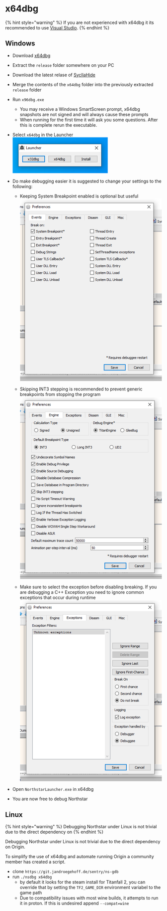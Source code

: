 # x64dbg

{% hint style="warning" %}
If you are not experienced with x64dbg it its recommended to use [Visual Studio](visualstudio.md).
{% endhint %}


## Windows

* Download [x64dbg](https://x64dbg.com/)
* Extract the `release` folder somewhere on your PC
* Download the latest relase of [SycllaHide](https://github.com/x64dbg/ScyllaHide/releases/latest)
* Merge the contents of the `x64dbg` folder into the previously extracted `release` folder
* Run `x96dbg.exe`
  * You may receive a Windows SmartScreen prompt, x64dbg snapshots are not signed and will always cause these prompts
  * When running for the first time it will ask you some questions. After this is complete rerun the executable.
* Select `x64dbg` in the Launcher    
![](../../images/debugger-x64dbg-launcher.png)

* Do make debugging easier it is suggested to change your settings to the following:
  * Keeping System Breakpoint enabled is optional but useful    
![](../../images/debugger-x64dbg-events.png)

  * Skipping INT3 stepping is recommended to prevent generic breakpoints from stopping the program    
![](../../images/debugger-x64dbg-engine.png)

  * Make sure to select the exception before disabling breaking. If you are debugging a C++ Exception you need to ignore common exceptions that occur during runtime    
![](../../images/debugger-x64dbg-exceptions.png)

* Open `NorthstarLauncher.exe` in x64dbg
* You are now free to debug Northstar

## Linux

{% hint style="warning" %}
Debugging Northstar under Linux is not trivial due to the direct dependency on
{% endhint %}

Debugging Northstar under Linux is not trivial due to the direct dependency on Origin.

To simplify the use of x64dbg and automate running Origin a community member has created a script.

* clone `https://git.jandroegehoff.de/sentry/ns-gdb`
* run `./nsdbg x64dbg`
  * by default it looks for the steam install for Titanfall 2, you can override that by setting the `TF2_GAME_DIR` environment variabel to the game path
  * Due to compatibility issues with most wine builds, it attempts to run it in proton. If this is undesired append `--compat=wine`